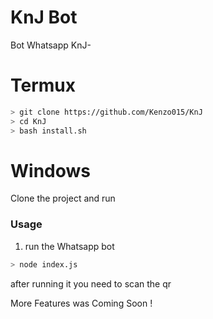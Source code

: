 # KnJ Bot
Bot Whatsapp KnJ-

# Termux
```bash
> git clone https://github.com/Kenzo015/KnJ
> cd KnJ
> bash install.sh

```

# Windows

Clone the project and run 



### Usage
1. run the Whatsapp bot

```bash
> node index.js
```

after running it you need to scan the qr

More Features was Coming Soon !
